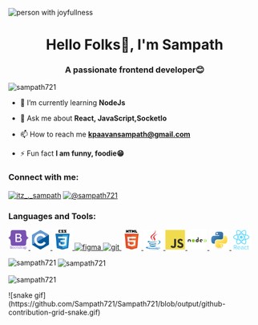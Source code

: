 <img src="https://miro.medium.com/max/1600/0*C-cPP9D2MIyeexAT.gif" style="width:1000px;height:400px" alt="person with joyfullness"></img>
<h1 align="center">Hello Folks👋, I'm Sampath</h1>
<h3 align="center">A passionate frontend developer😊</h3>

<p align="left"> <img src="https://komarev.com/ghpvc/?username=sampath721&label=Profile%20views&color=0e75b6&style=flat" alt="sampath721" /> </p>

- 🌱 I’m currently learning **NodeJs**

- 💬 Ask me about **React, JavaScript,SocketIo**

- 📫 How to reach me **kpaavansampath@gmail.com**

- ⚡ Fun fact **I am funny, foodie😁**

<h3 align="left">Connect with me:</h3>
<p align="left">
<a href="https://instagram.com/itz_._sampath" target="blank"><img align="center" src="https://raw.githubusercontent.com/rahuldkjain/github-profile-readme-generator/master/src/images/icons/Social/instagram.svg" alt="itz_._sampath" height="30" width="40" /></a>
<a href="https://www.hackerearth.com/@sampath721" target="blank"><img align="center" src="https://raw.githubusercontent.com/rahuldkjain/github-profile-readme-generator/master/src/images/icons/Social/hackerearth.svg" alt="@sampath721" height="30" width="40" /></a>
</p>

<h3 align="left">Languages and Tools:</h3>
<p align="left"> <a href="https://getbootstrap.com" target="_blank" rel="noreferrer"> <img src="https://raw.githubusercontent.com/devicons/devicon/master/icons/bootstrap/bootstrap-plain-wordmark.svg" alt="bootstrap" width="40" height="40"/> </a> <a href="https://www.cprogramming.com/" target="_blank" rel="noreferrer"> <img src="https://raw.githubusercontent.com/devicons/devicon/master/icons/c/c-original.svg" alt="c" width="40" height="40"/> </a> <a href="https://www.w3schools.com/css/" target="_blank" rel="noreferrer"> <img src="https://raw.githubusercontent.com/devicons/devicon/master/icons/css3/css3-original-wordmark.svg" alt="css3" width="40" height="40"/> </a> <a href="https://www.figma.com/" target="_blank" rel="noreferrer"> <img src="https://www.vectorlogo.zone/logos/figma/figma-icon.svg" alt="figma" width="40" height="40"/> </a> <a href="https://git-scm.com/" target="_blank" rel="noreferrer"> <img src="https://www.vectorlogo.zone/logos/git-scm/git-scm-icon.svg" alt="git" width="40" height="40"/> </a> <a href="https://www.w3.org/html/" target="_blank" rel="noreferrer"> <img src="https://raw.githubusercontent.com/devicons/devicon/master/icons/html5/html5-original-wordmark.svg" alt="html5" width="40" height="40"/> </a> <a href="https://www.java.com" target="_blank" rel="noreferrer"> <img src="https://raw.githubusercontent.com/devicons/devicon/master/icons/java/java-original.svg" alt="java" width="40" height="40"/> </a> <a href="https://developer.mozilla.org/en-US/docs/Web/JavaScript" target="_blank" rel="noreferrer"> <img src="https://raw.githubusercontent.com/devicons/devicon/master/icons/javascript/javascript-original.svg" alt="javascript" width="40" height="40"/> </a> <a href="https://nodejs.org" target="_blank" rel="noreferrer"> <img src="https://raw.githubusercontent.com/devicons/devicon/master/icons/nodejs/nodejs-original-wordmark.svg" alt="nodejs" width="40" height="40"/> </a> <a href="https://www.python.org" target="_blank" rel="noreferrer"> <img src="https://raw.githubusercontent.com/devicons/devicon/master/icons/python/python-original.svg" alt="python" width="40" height="40"/> </a> <a href="https://reactjs.org/" target="_blank" rel="noreferrer"> <img src="https://raw.githubusercontent.com/devicons/devicon/master/icons/react/react-original-wordmark.svg" alt="react" width="40" height="40"/> </a> </p>

<p><img align="left" src="https://github-readme-stats.vercel.app/api/top-langs?username=sampath721&show_icons=true&locale=en&layout=compact" alt="sampath721" /></p>

<p>&nbsp;<img align="center" src="https://github-readme-stats.vercel.app/api?username=sampath721&show_icons=true&locale=en" alt="sampath721" /></p>

<p><img align="center" src="https://github-readme-streak-stats.herokuapp.com/?user=sampath721&" alt="sampath721" /></p>
![snake gif](https://github.com/Sampath721/Sampath721/blob/output/github-contribution-grid-snake.gif)

